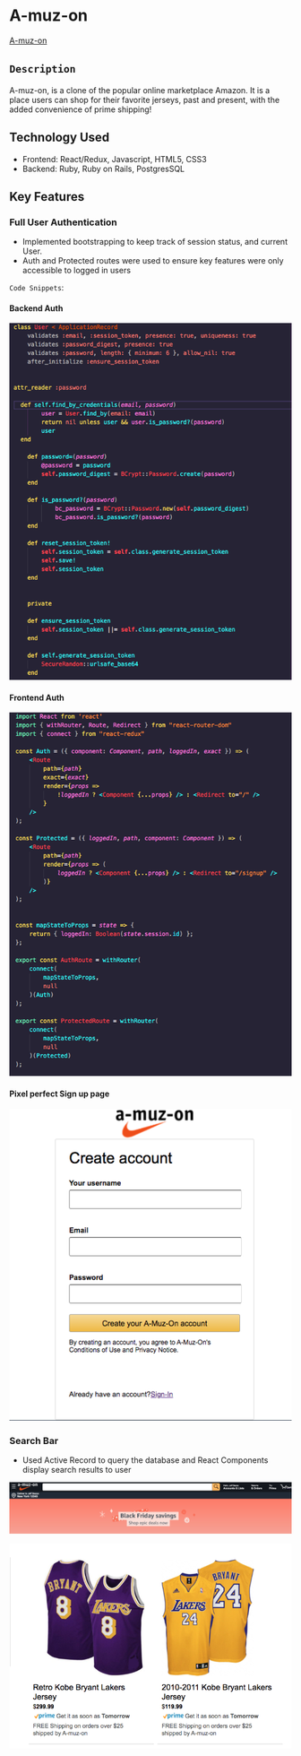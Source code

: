 # A-muz-on

[A-muz-on](a-muz-on.herokuapp.com)

## `Description`
A-muz-on, is a clone of the popular online marketplace Amazon. It is a place users can shop for their favorite jerseys, 
past and present, with the added convenience of prime shipping! 

## Technology Used 
* Frontend: React/Redux, Javascript, HTML5, CSS3
* Backend: Ruby, Ruby on Rails, PostgresSQL


## Key Features 

### Full User Authentication

* Implemented bootstrapping to keep track of session status, and current User. 
* Auth and Protected routes were used to ensure key features were only accessible to logged in users

`Code Snippets`:
#### Backend Auth
![Backend Auth](https://github.com/Muz-98/A-muz-on/blob/master/app/assets/images/backendAuth.png)

#### Frontend Auth
![Frontend Auth](https://github.com/Muz-98/A-muz-on/blob/master/app/assets/images/frontendAuth.png)

#### Pixel perfect Sign up page
![Signup](https://github.com/Muz-98/A-muz-on/blob/master/app/assets/images/signupPage.png)


### Search Bar 
* Used Active Record to query the database and React Components display search results to user 

![NavBar](https://github.com/Muz-98/A-muz-on/blob/master/app/assets/images/navBarSnip.png)

![SearchResults](https://github.com/Muz-98/A-muz-on/blob/master/app/assets/images/searchResults.png)




